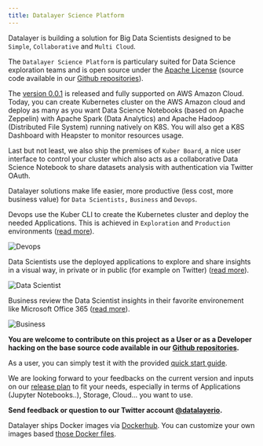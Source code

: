 ```yaml
---
title: Datalayer Science Platform
---
```


Datalayer is building a solution for Big Data Scientists designed to be `Simple`, `Collaborative` and `Multi Cloud`.

The `Datalayer Science Platform` is particulary suited for Data Science exploration teams and is open source under the [Apache License](https://www.apache.org/licenses/LICENSE-2.0) (source code available in our [Github repositories](https://github.com/datalayer/)).

The [version 0.0.1](/docs/releases/v-0.0.1) is released and fully supported on AWS Amazon Cloud. Today, you can create Kubernetes cluster on the AWS Amazon cloud and deploy as many as you want Data Science Notebooks (based on Apache Zeppelin) with Apache Spark (Data Analytics) and Apache Hadoop (Distributed File System) running natively on K8S. You will also get a K8S Dashboard with Heapster to monitor resources usage.

Last but not least, we also ship the premises of `Kuber Board`, a nice user interface to control your cluster which also acts as a collaborative Data Science Notebook to share datasets analysis with authentication via Twitter OAuth.

Datalayer solutions make life easier, more productive (less cost, more business value) for `Data Scientists,` `Business` and `Devops`.

Devops use the Kuber CLI to create the Kubernetes cluster and deploy the needed Applications. This is achieved in `Exploration` and `Production` environments ([read more](/docs/devops)).

![Devops](/images/personas/devops.svg "Devops")

Data Scientists use the deployed applications to explore and share insights in a visual way, in private or in public (for example on Twitter) ([read more](/docs/data-scientists)).

![Data Scientist](/images/personas/data-scientist.svg "Data Scientist")

Business review the Data Scientist insights in their favorite environement like Microsoft Office 365 ([read more](/docs/business)).

![Business](/images/personas/business.svg "Business")

**You are welcome to contribute on this project as a User or as a Developer hacking on the base source code available in our [Github repositories](https://github.com/datalayer).**

As a user, you can simply test it with the provided [quick start guide](/docs/quick-start).

We are looking forward to your feedbacks on the current version and inputs on our [release plan](/docs/releases) to fit your needs, especially in terms of Applications (Jupyter Notebooks..), Storage, Cloud... you want to use.

**Send feedback or question to our Twitter account [@datalayerio](https://twitter.com/datalayerio).**

Datalayer ships Docker images via [Dockerhub](https://hub.docker.com/u/datalayer). You can customize your own images based [those Docker files](https://github.com/datalayer/docker-files).
